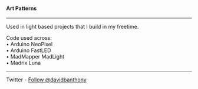 <h4>Art Patterns</h4>
<hr>
<p>Used in light based projects that I build in my freetime.</p>
<p>Code used across:<br>
• Arduino NeoPixel<br>
• Arduino FastLED<br>
• MadMapper MadLight<br>
• Madrix Luna</p>
<hr>

<p>Twitter - <a href="https://twitter.com/davidbanthony" class="twitter-follow-button" data-show-count="false">Follow @davidbanthony</a><script async src="//platform.twitter.com/widgets.js" charset="utf-8"></script></p>

